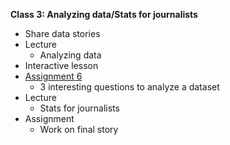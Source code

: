 **Class 3: Analyzing data/Stats for journalists**

* Share data stories
* Lecture
	* Analyzing data
* Interactive lesson
* [Assignment 6](https://github.com/shmcminn/AU-data-spring2020/blob/master/class3/assignment6.md)
	* 3 interesting questions to analyze a dataset
* Lecture
	* Stats for journalists
* Assignment
	* Work on final story
